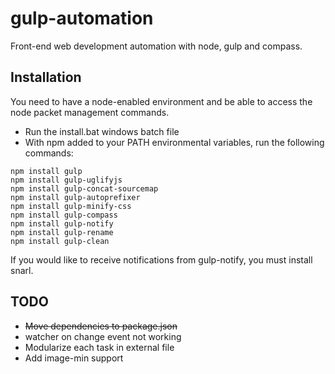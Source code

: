 gulp-automation
===============

Front-end web development automation with node, gulp and compass.

Installation
--------------

You need to have a node-enabled environment and be able to access the node packet management commands.

- Run the install.bat windows batch file
- With npm added to your PATH environmental variables, run the following commands:

```
npm install gulp
npm install gulp-uglifyjs
npm install gulp-concat-sourcemap
npm install gulp-autoprefixer
npm install gulp-minify-css
npm install gulp-compass
npm install gulp-notify
npm install gulp-rename
npm install gulp-clean
```

If you would like to receive notifications from gulp-notify, you must install snarl.

TODO
------

* ~~Move dependencies to package.json~~
* watcher on change event not working
* Modularize each task in external file
* Add image-min support
